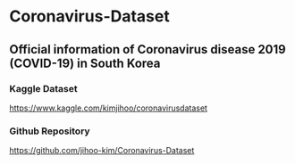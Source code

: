 # Coronavirus-Dataset
## Official information of Coronavirus disease 2019 (COVID-19) in South Korea

### Kaggle Dataset
https://www.kaggle.com/kimjihoo/coronavirusdataset

### Github Repository
https://github.com/jihoo-kim/Coronavirus-Dataset
